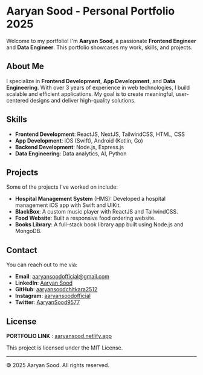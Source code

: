 
# Aaryan Sood - Personal Portfolio 2025

Welcome to my portfolio! I'm **Aaryan Sood**, a passionate **Frontend Engineer** and **Data Engineer**. This portfolio showcases my work, skills, and projects.

## About Me

I specialize in **Frontend Development**, **App Development**, and **Data Engineering**. With over 3 years of experience in web technologies, I build scalable and efficient applications. My goal is to create meaningful, user-centered designs and deliver high-quality solutions.

## Skills

- **Frontend Development**: ReactJS, NextJS, TailwindCSS, HTML, CSS
- **App Development**: iOS (Swift), Android (Kotlin, Go)
- **Backend Development**: Node.js, Express.js
- **Data Engineering**: Data analytics, AI, Python

## Projects

Some of the projects I've worked on include:
- **Hospital Management System** (HMS): Developed a hospital management iOS app with Swift and UIKit.
- **BlackBox**: A custom music player with ReactJS and TailwindCSS.
- **Food Website**: Built a responsive food ordering website.
- **Books Library**: A full-stack book library app built using Node.js and MongoDB.

## Contact

You can reach out to me via:
- **Email**: [aaryansoodofficial@gmail.com](mailto:aaryansoodofficial@gmail.com)
- **LinkedIn**: [Aaryan Sood](https://www.linkedin.com/in/aaryan-sood-67bb0928a/)
- **GitHub**: [aaryansoodchitkara2512](https://github.com/aaryansoodchitkara2512)
- **Instagram**: [aaryansoodofficial](https://www.instagram.com/aaryansoodofficial)
- **Twitter**: [AaryanSood9577](https://x.com/AaryanSood9577)

## License


**PORTFOLIO LINK** : [aaryansood.netlify.app](https://aaryansood.netlify.app/)

This project is licensed under the MIT License.

---

© 2025 Aaryan Sood. All rights reserved.
